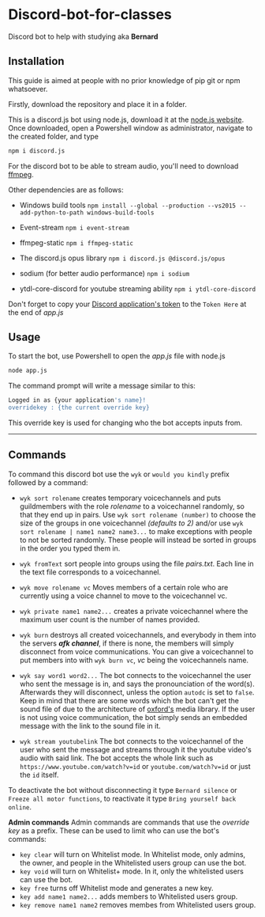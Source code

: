 # Discord-bot-for-classes
Discord bot to help with studying aka **Bernard**

## Installation
This guide is aimed at people with no prior knowledge of pip git or npm whatsoever.

Firstly, download the repository and place it in a folder.

This is a discord.js bot using node.js, download it at the [node.js website](https://nodejs.org/en/).
Once downloaded, open a Powershell window as administrator, navigate to the created folder, and type
```bash
npm i discord.js
```
For the discord bot to be able to stream audio, you'll need to download [ffmpeg](https://ffmpeg.org/).

Other dependencies are as follows:

 - Windows build tools 
```npm install --global --production --vs2015 --add-python-to-path windows-build-tools```

 - Event-stream
```npm i event-stream```

 - ffmpeg-static
```npm i ffmpeg-static```

 - The discord.js opus library 
```npm i discord.js @discord.js/opus```

 - sodium (for better audio performance)
```npm i sodium```

 - ytdl-core-discord for youtube streaming ability ```npm i ytdl-core-discord```

Don't forget to copy your [Discord application's token](https://discordapp.com/developers/applications) to the ```Token Here``` at the end of _app.js_

## Usage
To start the bot, use Powershell to open the _app.js_ file with node.js
```bash
node app.js
```
The command prompt will write a message similar to this:
```bash
Logged in as {your application's name}!
overridekey : {the current override key}
```
This override key is used for changing who the bot accepts inputs from.

***
## Commands
To command this discord bot use the `wyk` or `would you kindly` prefix followed by a command:

 - `wyk sort rolename` creates temporary voicechannels and puts guildmembers with the role _rolename_ to a voicechannel randomly, so that they end up in pairs. Use `wyk sort rolename (number)` to choose the size of the groups in one voicechannel _(defaults to 2)_ and/or use `wyk sort rolename | name1 name2 name3...` to make exceptions with people to not be sorted randomly. These people will instead be sorted in groups in the order you typed them in.
 
  - `wyk fromText` sort people into groups using the file *pairs.txt*. Each line in the text file corresponds to a voicechannel.
  
  - `wyk move rolename vc` Moves members of a certain role who are currently using a voice channel to move to the voicechannel vc.
  
  - `wyk private name1 name2...` creates a private voicechannel where the maximum user count is the number of names provided.
  
  - `wyk burn` destroys all created voicechannels, and everybody in them into the servers _**afk channel**_, if there is none, the members will simply disconnect from voice communications. You can give a voicechannel to put members into with `wyk burn vc`, _vc_ being the voicechannels name.
  
 - `wyk say word1 word2...` The bot connects to the voicechannel the user who sent the message is in, and says the pronounciation of the word(s). Afterwards they will disconnect, unless the option `autodc` is set to `false`. Keep in mind that there are some words which the bot can't get the sound file of due to the architecture of [oxford's](https://www.oxfordlearnersdictionaries.com/) media library. If the user is not using voice communication, the bot simply sends an embedded message with the link to the sound file in it.
 
 - `wyk stream youtubelink` The bot connects to the voicechannel of the user who sent the message and streams through it the youtube video's audio with said link. The bot accepts the whole link such as `https://www.youtube.com/watch?v=id` or `youtube.com/watch?v=id` or just the `id` itself.
 
 To deactivate the bot without disconnecting it type `Bernard silence` or `Freeze all motor functions`, to reactivate it type `Bring yourself back online`.
 
 **Admin commands**
 Admin commands are commands that use the *override key* as a prefix. These can be used to limit who can use the bot's commands:
  - `key clear` will turn on Whitelist mode. In Whitelist mode, only admins, the owner, and people in the Whitelisted users group can use the bot.
  - `key void` will turn on Whitelist+ mode. In it, only the whitelisted users can use the bot.
  - `key free` turns off Whitelist mode and generates a new key.
  - `key add name1 name2...` adds members to Whitelisted users group.
  - `key remove name1 name2` removes membes from Whitelisted users group.


